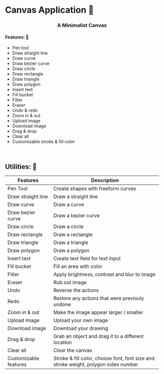# Canvas Application :space_invader:

<h3 align="center">
  A Minimalist Canvas
</h3>

#### Features: :art:

- Pen tool
- Draw straight line
- Draw curve
- Draw bezier curve
- Draw circle
- Draw rectangle
- Draw triangle
- Draw polygon
- Insert text
- Fill bucket
- Filter
- Eraser
- Undo & redo
- Zoom in & out
- Upload image
- Download image
- Drag & drop
- Clear all
- Customizable stroke & fill color

<br>

## Utilities: :moyai:

| Features              | Description                                                                         |
| --------------------- | ----------------------------------------------------------------------------------- |
| Pen Tool              | Create shapes with freeform curves                                                  |
| Draw straight line    | Draw a straight line                                                                |
| Draw curve            | Draw a curve                                                                        |
| Draw bezier curve     | Draw a bezier curve                                                                 |
| Draw circle           | Draw a circle                                                                       |
| Draw rectangle        | Draw a rectangle                                                                    |
| Draw triangle         | Draw a triangle                                                                     |
| Draw polygon          | Draw a polygon                                                                      |
| Insert text           | Create text field for text input                                                    |
| Fill bucket           | Fill an area with color                                                             |
| Filter                | Apply brightness, contrast and blur to image                                        |
| Eraser                | Rub out image                                                                       |
| Undo                  | Reverse the actions                                                                 |
| Redo                  | Restore any actions that were previouly undone                                      |
| Zoom in & out         | Make the image appear larger / smaller                                              |
| Upload image          | Upload your own image                                                               |
| Download image        | Download your drawing                                                               |
| Drag & drop           | Grab an object and drag it to a different location                                  |
| Clear all             | Clear the canvas                                                                    |
| Customizable features | Stroke & fill color, choose font, font size and stroke weight, polygon sides number |
